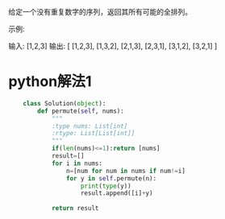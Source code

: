 给定一个没有重复数字的序列，返回其所有可能的全排列。

示例:

输入: [1,2,3]
输出:
[
  [1,2,3],
  [1,3,2],
  [2,1,3],
  [2,3,1],
  [3,1,2],
  [3,2,1]
]
# python解法1

```Python
	class Solution(object):
	    def permute(self, nums):
	        """
	        :type nums: List[int]
	        :rtype: List[List[int]]
	        """
	        if(len(nums)<=1):return [nums]
	        result=[]
	        for i in nums:
	            n=[num for num in nums if num!=i]
	            for y in self.permute(n):
	                print(type(y))
	                result.append([i]+y)
	               
	        return result
```